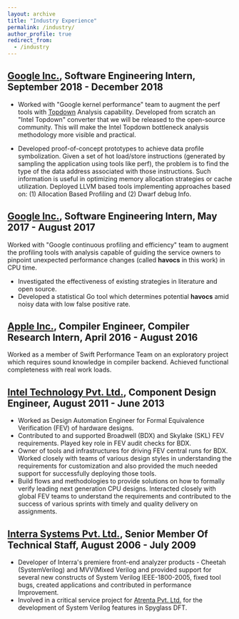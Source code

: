 ```yaml
---
layout: archive
title: "Industry Experience"
permalink: /industry/
author_profile: true
redirect_from: 
  - /industry
---
```


[Google Inc.](https://www.google.com/intl/en/about/), Software Engineering Intern, September 2018 - December 2018
--------------------

 - Worked with "Google kernel performance" team to augment the perf tools with
 [Topdown](https://ieeexplore.ieee.org/document/6844459) Analysis capability.
 Developed from scratch an "Intel Topdown" converter that we will be
 released to the open-source community. This will make the Intel Topdown
 bottleneck analysis methodology more visible and practical. 
 
 - Developed proof-of-concept prototypes to achieve data profile symbolization.
 Given a set of hot load/store instructions (generated by sampling the
     application using tools like perf), the problem is to find the type of the
 data address associated with those instructions. Such information is useful in
 optimizing memory allocation strategies or cache utilization. Deployed LLVM
 based tools implementing approaches based on: (1) Allocation Based Profiling
 and (2) Dwarf debug Info.


[Google Inc.](https://www.google.com/intl/en/about/), Software Engineering Intern, May 2017 - August 2017
---------------

Worked with "Google continuous profiling and efficiency" team to augment the
profiling tools with analysis capable of guiding the service owners to pinpoint
unexpected performance changes (called __havocs__ in this work) in CPU time.

 - Investigated the effectiveness of existing strategies in literature and open source.
 - Developed a statistical Go tool which determines potential __havocs__ amid noisy data with  low false positive rate.


[Apple Inc.](http://www.apple.com), Compiler Engineer, Compiler Research Intern, April 2016 - August 2016
----------------
Worked as a member of Swift Performance Team on an exploratory project which requires sound knowledge in compiler backend. Achieved functional completeness with real work loads.

[Intel Technology Pvt. Ltd.](http://www.intel.in/content/www/in/en/homepage.html), Component Design Engineer, August 2011 - June 2013
----------------
  - Worked as Design Automation Engineer for Formal Equivalence Verification (FEV) of hardware designs.
  - Contributed to and supported Broadwell (BDX) and Skylake (SKL) FEV requirements. Played key role in FEV audit checks for BDX.
  - Owner of tools and infrastructures for driving FEV central runs for BDX. Worked closely with teams of various design styles in understanding the requirements for customization and also provided the much needed support for successfully deploying those tools.
  - Build flows and methodologies to provide solutions on how to formally verify leading next generation CPU designs. Interacted closely with global FEV teams to understand the requirements and contributed to the success of various sprints with timely and quality delivery on assignments.

[Interra Systems Pvt. Ltd.](href="http://www.interrasystems.com/), Senior Member Of Technical Staff, August 2006 - July 2009
----------------
  - Developer of Interra's premiere front-end analyzer products - Cheetah (SystemVerilog) and MVV(Mixed Verilog and provided support for several new constructs of System Verilog IEEE-1800-2005, fixed tool bugs, created applications and contributed in performance Improvement.
  - Involved in a critical service project for [Atrenta Pvt. Ltd.](http://www.atrenta.com) for the development of System Verilog features in Spyglass DFT.
